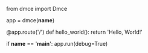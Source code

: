 from dmce import Dmce

app = dmce(__name__)

@app.route('/')
def hello_world():
    return 'Hello, World!'

if __name__ == '__main__':
    app.run(debug=True)
